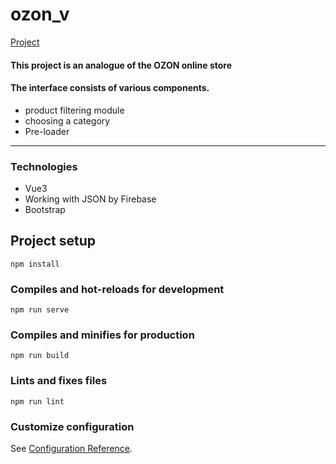 # ozon_v

[Project](https://ozon-v.web.app/)

#### This project is an analogue of the OZON online store
#### The interface consists of various components.
* product filtering module
* choosing a category
* Pre-loader
***
### Technologies
* Vue3
* Working with JSON by Firebase
* Bootstrap


## Project setup
```
npm install
```

### Compiles and hot-reloads for development
```
npm run serve
```

### Compiles and minifies for production
```
npm run build
```

### Lints and fixes files
```
npm run lint
```

### Customize configuration
See [Configuration Reference](https://cli.vuejs.org/config/).
